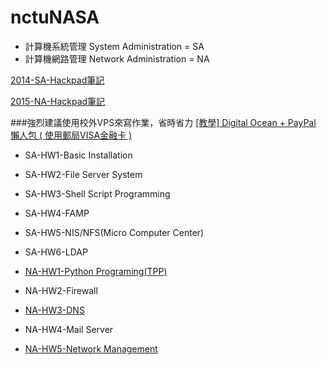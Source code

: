 # nctuNASA
* 計算機系統管理 System Administration = SA
* 計算機網路管理 Network Administration = NA

[2014-SA-Hackpad筆記](https://hackpad.com/2014-SA-OSVYgtAZXfD)

[2015-NA-Hackpad筆記](https://hackpad.com/2015-NA-r1LuluBmtr8)


###強烈建議使用校外VPS來寫作業，省時省力
[[教學] Digital Ocean + PayPal 懶人包 ( 使用郵局VISA金融卡 )](https://tnlin.wordpress.com/2015/05/23/%E6%95%99%E5%AD%B8-digital-ocean-%E6%87%B6%E4%BA%BA%E5%8C%85/)

* SA-HW1-Basic Installation
* SA-HW2-File Server System
* SA-HW3-Shell Script Programming
* SA-HW4-FAMP
* SA-HW5-NIS/NFS(Micro Computer Center)
* SA-HW6-LDAP

* [NA-HW1-Python Programing(TPP)](https://github.com/tnlin/nctuNASA/tree/master/NA-HW1-Twitch_Play_Pokemon)
* NA-HW2-Firewall
* [NA-HW3-DNS](https://tnlin.wordpress.com/2015/05/26/na-dns-server-with-bind910/)
* NA-HW4-Mail Server
* [NA-HW5-Network Management](https://tnlin.wordpress.com/2015/07/04/na-%E4%BD%BF%E7%94%A8snmp-rrdtool-cacti-%E7%9B%A3%E6%8E%A7%E7%B6%B2%E7%AB%99-on-freebsd-10-1/)

